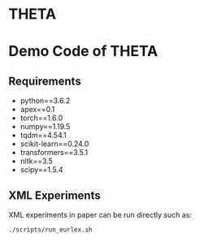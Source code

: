# THETA

# Demo Code of THETA
## Requirements

* python==3.6.2
* apex==0.1
* torch==1.6.0
* numpy==1.19.5
* tqdm==4.54.1
* scikit-learn==0.24.0
* transformers==3.5.1
* nltk==3.5
* scipy==1.5.4

## XML Experiments

XML experiments in paper can be run directly such as: 
```bash
./scripts/run_eurlex.sh
```
